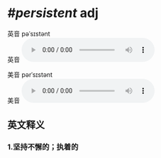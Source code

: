 # ***\#persistent*** adj
英音 pəˈsɪstənt  
英音
<audio src="./media/persistent1_AAC.aac" controls="controls"></audio>

美音 pərˈsɪstənt  
美音
<audio src="./media/persistent2_AAC.aac" controls="controls"></audio>



  

英文释义
---
### 1.**坚持不懈的；执着的**  


